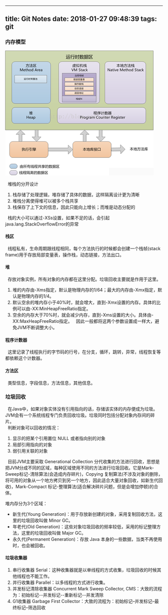 ------------------
title: Git Notes
date: 2018-01-27 09:48:39
tags: git
---
### 内存模型   
![Picture](/picture/java-stack-model.png)   
 
&nbsp;&nbsp;堆栈的分开设计
1. 栈存储了处理逻辑，堆存储了具体的数据，这样隔离设计更为清晰
2. 堆栈分离使得堆可以被多个栈共享
3. 栈保存了上下文的信息，因此只能向上增长；而堆是动态分配的  

&nbsp;&nbsp;栈的大小可以通过-XSs设置，如果不足的话，会引起java.lang.StackOverflowError的异常   

#### 栈区
&nbsp;&nbsp;线程私有，生命周期跟线程相同，每个方法执行的时候都会创建一个栈帧(stack frame)用于存放局部变量表，操作栈，动态链接，方法出口。   

#### 堆
&nbsp;&nbsp;存放对象实例，所有对象的内存都在这里分配。垃圾回收主要就是作用于这里。  
1. 堆的内存由-Xms指定，默认是物理内存的1/64；最大的内存由-Xmx指定，默认是物理内存的1/4。
2. 默认空余的堆内存小于40%时，就会增大，直到-Xmx设置的内存。具体的比例可以由-XX:MinHeapFreeRatio指定。
3. 空余的内存大于70%时，就会减少内存，直到-Xms设置的大小。具体由-XX:MaxHeapFreeRatio指定。
&nbsp;&nbsp;因此一般都将这两个参数设置成一样大，避免JVM不断调整大小。

#### 程序计数器
&nbsp;&nbsp;这里记录了线程执行的字节码的行号，在分支，循环，跳转，异常，线程恢复等都依赖这个计数器。

#### 方法区
&nbsp;&nbsp;类型信息，字段信息，方法信息，其他信息。

### 垃圾回收
&nbsp;&nbsp;在Java中，如果对象实体没有引用指向的话，存储该实体的内存便成为垃圾。JVM会有一个系统线程专门负责回收垃圾。垃圾同时包括分配对象内存间的碎片。   
&nbsp;&nbsp;判断对象可以回收的情况：
1. 显示的把某个引用置位 NULL 或者指向别的对象
2. 局部引用指向的对象
3. 弱引用关联的对象   

&nbsp;&nbsp;目前JVM主要采取 Generational Collection 分代收集的方法进行回收，思想是把JVM分成不同的区域，每种区域使用不同的方法进行垃圾回收。它是Mark-Sweep标记-清除算法(会造成内存碎片)，Copying 复制算法(不涉及对象的删除，将可用的对象从一个地方拷贝到另一个地方，因此适合大量对象回收，如新生代回收)，Mark-Compact 标记-整理算法(适合解决碎片问题，但是会增加停顿)的合体。   

堆内存分为3个区域：   
- 新生代(Young Generation)：用于存放新创建的对象，采用复制回收方法，这里的垃圾回收叫做 Minor GC。
- 年老代(Old Generation)：这些对象垃圾回收的频率较低，采用的标记整理方法，这里的垃圾回收叫做 Major GC。
- 永久代(Permanent Generation)：存放 Java 本身的一些数据，当类不再使用时，也会被回收。

#### 垃圾收集器
1. 串行收集器 Serial：这种收集器就是以单线程的方式收集，垃圾回收的时候其他线程也不能工作。
2. 并行收集器 Parallel：以多线程的方式进行收集。
3. 并发标记清除收集器 Concurrent Mark Sweep Collector, CMS：大致的流程为：初始标记--并发标记--重新标记--并发清除
4. G1收集器 Garbage First Collector：大致的流程为：初始标记–并发标记–最终标记–筛选回收
